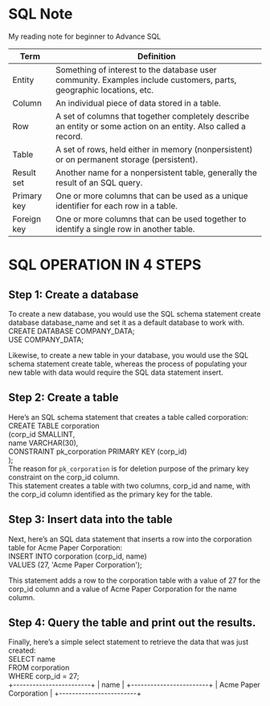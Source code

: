 # SQL Note
 My reading note for beginner to Advance SQL

| Term  |  Definition |
|---|---|
| Entity  | Something of interest to the database user community. Examples include customers, parts, geographic locations, etc.  |
| Column |  An individual piece of data stored in a table. |
| Row  |  A set of columns that together completely describe an entity or some action on an entity. Also called a record. |
| Table |  A set of rows, held either in memory (nonpersistent) or on permanent storage (persistent).  |
| Result set  |  Another name for a nonpersistent table, generally the result of an SQL query. |
| Primary key | One or more columns that can be used as a unique identifier for each row in a table.  |
| Foreign key |  One or more columns that can be used together to identify a single row in another table. |

# SQL OPERATION IN 4 STEPS

## Step 1: Create a database
To create a new database, you would use the SQL schema statement create database database_name and set it as a default database to work with.
CREATE DATABASE COMPANY_DATA;<br />
USE COMPANY_DATA;<br />

Likewise, to create a new table in your database, you would use the SQL schema statement create table, whereas the process of populating your new table with data would require the SQL data statement insert.

## Step 2: Create a table
Here’s an SQL schema statement that creates a table called corporation:
    CREATE TABLE corporation<br/>
     (corp_id SMALLINT,<br />
      name VARCHAR(30),<br />
      CONSTRAINT pk_corporation PRIMARY KEY (corp_id)<br />
     ); <br />
The reason for `pk_corporation` is for deletion purpose of the primary key constraint on the corp_id column.
<br>
This statement creates a table with two columns, corp_id and name, with the corp_id column identified as the primary key for the table.

## Step 3: Insert data into the table
Next, here’s an SQL data statement that inserts a row into the corporation table for Acme Paper Corporation:<br />
    INSERT INTO corporation (corp_id, name)<br />
    VALUES (27, 'Acme Paper Corporation');<br />

This statement adds a row to the corporation table with a value of 27 for the corp_id column and a value of Acme Paper Corporation for the name column.

## Step 4: Query the table and print out the results.
Finally, here’s a simple select statement to retrieve the data that was just created:<br />
    SELECT name<br />
    FROM corporation<br />
    WHERE corp_id = 27;<br />
    +------------------------+
    | name                   |
    +------------------------+
    | Acme Paper Corporation |
    +------------------------+